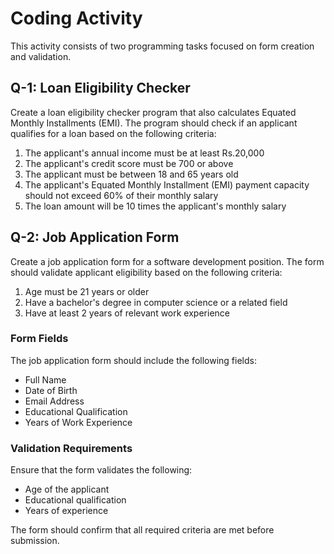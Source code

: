 # Coding Activity

This activity consists of two programming tasks focused on form creation and validation.

## Q-1: Loan Eligibility Checker

Create a loan eligibility checker program that also calculates Equated Monthly Installments (EMI). The program should check if an applicant qualifies for a loan based on the following criteria:

1. The applicant's annual income must be at least Rs.20,000
2. The applicant's credit score must be 700 or above
3. The applicant must be between 18 and 65 years old
4. The applicant's Equated Monthly Installment (EMI) payment capacity should not exceed 60% of their monthly salary
5. The loan amount will be 10 times the applicant's monthly salary

## Q-2: Job Application Form

Create a job application form for a software development position. The form should validate applicant eligibility based on the following criteria:

1. Age must be 21 years or older
2. Have a bachelor's degree in computer science or a related field
3. Have at least 2 years of relevant work experience

### Form Fields

The job application form should include the following fields:

- Full Name
- Date of Birth
- Email Address
- Educational Qualification
- Years of Work Experience

### Validation Requirements

Ensure that the form validates the following:

- Age of the applicant
- Educational qualification
- Years of experience

The form should confirm that all required criteria are met before submission.